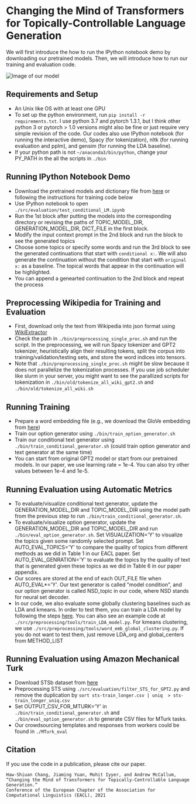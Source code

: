 # Changing the Mind of Transformers for Topically-Controllable Language Generation

We will first introduce the how to run the IPython notebook demo by downloading our pretrained models. 
Then, we will introduce how to run our training and evaluation code.

![Image of our model](http://people.umass.edu/hawshiuancha/model_illustration_fig.png)

## Requirements and Setup

- An Unix like OS with at least one GPU
- To set up the python environment, run `pip install -r requirements.txt`. I use python 3.7 and pytorch 1.3.1, but I think other python 3 or pytorch > 1.0 versions might also be fine or just require very simple revision of the code. Our codes also use IPython notebook (for running the interactive demo), Spacy (for tokenization), nltk (for running evaluation and pplm), and gensim (for running the LDA baseline).
- If your python path is not `~/anaconda3/bin/python`, change your PY_PATH in the all the scripts in `./bin`

## Running IPython Notebook Demo

- Download the pretrained models and dictionary file from [here](https://drive.google.com/drive/folders/1YKM-CbMPy7lBsqdwyvhjwBYMxaYkENbj?usp=sharing) or following the instructions for training code below
- Use IPython notebook to open `./src/evaluation/test_conditional_LM.ipynb`
- Run the 1st block after putting the models into the corresponding directory or revising the paths of TOPIC_MODEL_DIR, GENERATION_MODEL_DIR, DICT_FILE in the first block.
- Modify the input context prompt in the 2nd block and run the block to see the generated topics
- Choose some topics or specify some words and run the 3rd block to see the generated continuations that start with `conditional x:`. We will also generate the continuation without the condition that start with `original x:` as a baseline. The topical words that appear in the continuation will be highlighted.
- You can append a genearted continuation to the 2nd block and repeat the process 

## Preprocessing Wikipedia for Training and Evaluation

- First, download only the text from Wikipedia into json format using [WikiExtractor](https://github.com/attardi/wikiextractor)
- Check the path in `./bin/preprocessing_single_proc.sh` and run the script. In the preprocessing, we will run Spacy tokenizer and GPT2 tokenizer, heuristically align their resulting tokens, split the corpus into training/validation/testing sets, and store the word indices into tensors.
- Note that `./bin/preprocessing_single_proc.sh` might be slow because it does not parallelize the tokenization processes. If you use job scheduler like slurm in your server, you might want to see the parallized scripts for tokenization in `./bin/old/tokenize_all_wiki_gpt2.sh` and `./bin/old/tokenize_all_wiki.sh`

## Running Training

- Prepare a word embedding file (e.g., we download the GloVe embedding from [here](https://nlp.stanford.edu/projects/glove/))
- Train our option generator using `./bin/train_option_generator.sh`
- Train our conditional text generator using `./bin/train_conditional_generator.sh` (could train option generator and text generator at the same time)
- You can start from original GPT2 model or start from our pretrained models. In our paper, we use learning rate = 1e-4. You can also try other values between 1e-4 and 1e-5. 

## Running Evaluation using Automatic Metrics

- To evaluate/visualize conditional text generator, update the GENERATION_MODEL_DIR and TOPIC_MODEL_DIR using the model path from the previous step to run `./bin/train_conditional_generator.sh`. 
- To evaluate/visualize option generator, update the GENERATION_MODEL_DIR and TOPIC_MODEL_DIR and run `./bin/eval_option_generator.sh`. Set VISUALIZATION='Y' to visualize the topics given some randomly selected prompt. Set AUTO_EVAL_TOPICS='Y' to compare the quality of topics from different methods as we did in Table 1 in our EACL paper. Set AUTO_EVAL_GENRATION='Y' to evaluate the topics by the quality of text that is generated given these topics as we did in Table 6 in our paper appendix. 
- Our scores are stored at the end of each OUT_FILE file when AUTO_EVAL\*='Y'. Our text generator is called "model condition", and our option generator is called NSD_topic in our code, where NSD stands for neural set decoder.
- In our code, we also evaluate some globally clustering baselines such as LDA and kmeans. In order to test them, you can train a LDA model by following the steps [here](https://radimrehurek.com/gensim/wiki.html). You can also see an example code at `./src/preprocessing/tools/train_LDA_model.py`. For kmeans clustering, we use `./src/preprocessing/tools/word_emb_global_clustering.py`. If you do not want to test them, just remove LDA_org and global_centers from METHOD_LIST

## Running Evaluation using Amazon Mechanical Turk

- Download STSb dataset from [here](https://ixa2.si.ehu.eus/stswiki/index.php/STSbenchmark)
- Preprocessing STS using `./src/evaluation/filter_STS_for_GPT2.py` and remove the duplication by `sort sts-train_longer.csv | uniq  > sts-train_longer_uniq.csv`
- Set OUTPUT_CSV_FOR_MTURK='Y' in `./bin/train_conditional_generator.sh` and `./bin/eval_option_generator.sh` to generate CSV files for MTurk tasks.
- Our crowdsourcing templates and responses from workers could be found in `./MTurk_eval`

## Citation
If you use the code in a publication, please cite our paper.
```
Haw-Shiuan Chang, Jiaming Yuan, Mohit Iyyer, and Andrew McCallum,
“Changing the Mind of Transformers for Topically-Controllable Language Generation.” 
Conference of the European Chapter of the Association for Computational Linguistics (EACL), 2021
```
